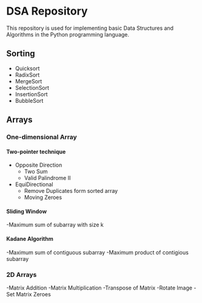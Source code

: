 # DSA Repository

This repository is used for implementing basic Data Structures and Algorithms in the Python programming language.

## Sorting
- Quicksort
- RadixSort
- MergeSort
- SelectionSort
- InsertionSort
- BubbleSort

## Arrays
### One-dimensional Array
#### Two-pointer technique
- Opposite Direction
  - Two Sum
  - Valid Palindrome II
- EquiDirectional
    - Remove Duplicates form sorted array
    - Moving Zeroes
#### Sliding Window
  -Maximum sum of subarray with size k
#### Kadane Algorithm
  -Maximum sum of contiguous subarray
  -Maximum product of contigious subarray

### 2D Arrays
  -Matrix Addition
    -Matrix Multiplication 
    -Transpose of Matrix
    -Rotate Image
    -Set Matrix Zeroes
